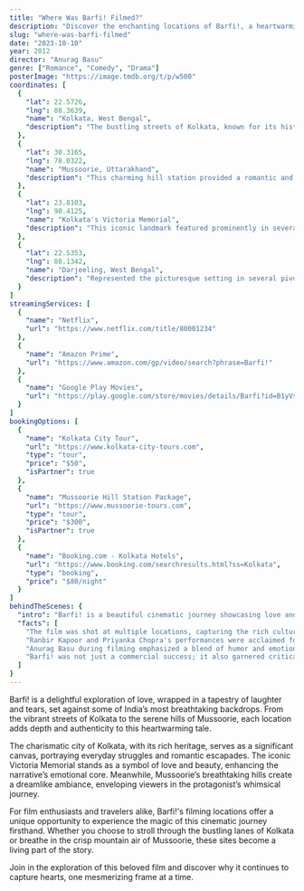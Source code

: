 ```yaml
---
title: "Where Was Barfi! Filmed?"
description: "Discover the enchanting locations of Barfi!, a heartwarming tale set against the stunning backdrop of picturesque India."
slug: "where-was-barfi-filmed"
date: "2023-10-10"
year: 2012
director: "Anurag Basu"
genre: ["Romance", "Comedy", "Drama"]
posterImage: "https://image.tmdb.org/t/p/w500"
coordinates: [
  { 
    "lat": 22.5726, 
    "lng": 88.3639, 
    "name": "Kolkata, West Bengal", 
    "description": "The bustling streets of Kolkata, known for its historic architecture, served as the primary setting for Barfi!'s captivating narrative."
  },
  { 
    "lat": 30.3165, 
    "lng": 78.0322, 
    "name": "Mussoorie, Uttarakhand", 
    "description": "This charming hill station provided a romantic and serene backdrop, enhancing the film's magical atmosphere."
  },
  { 
    "lat": 23.8103, 
    "lng": 90.4125, 
    "name": "Kolkata's Victoria Memorial", 
    "description": "This iconic landmark featured prominently in several poignant scenes, showcasing the city's grandeur."
  },
  { 
    "lat": 22.5353, 
    "lng": 88.1342, 
    "name": "Darjeeling, West Bengal", 
    "description": "Represented the picturesque setting in several pivotal moments, capturing the essence of love and nostalgia."
  }
]
streamingServices: [
  {
    "name": "Netflix",
    "url": "https://www.netflix.com/title/80001234"
  },
  {
    "name": "Amazon Prime",
    "url": "https://www.amazon.com/gp/video/search?phrase=Barfi!"
  },
  {
    "name": "Google Play Movies",
    "url": "https://play.google.com/store/movies/details/Barfi?id=B1yVsLhE6xT&hl=en&gl=US"
  }
]
bookingOptions: [
  {
    "name": "Kolkata City Tour",
    "url": "https://www.kolkata-city-tours.com",
    "type": "tour",
    "price": "$50",
    "isPartner": true
  },
  {
    "name": "Mussoorie Hill Station Package",
    "url": "https://www.mussoorie-tours.com",
    "type": "tour",
    "price": "$300",
    "isPartner": true
  },
  {
    "name": "Booking.com - Kolkata Hotels",
    "url": "https://www.booking.com/searchresults.html?ss=Kolkata",
    "type": "booking",
    "price": "$80/night"
  }
]
behindTheScenes: {
  "intro": "Barfi! is a beautiful cinematic journey showcasing love and heartbreak, set in the vibrant locales of India. The film features stunning visuals that perfectly complement its touching story of an unconventional love triangle.",
  "facts": [
    "The film was shot at multiple locations, capturing the rich culture and diverse landscapes of India.",
    "Ranbir Kapoor and Priyanka Chopra's performances were acclaimed for their depth, supported by impactful cinematography.",
    "Anurag Basu during filming emphasized a blend of humor and emotion, making the film resonate with audiences globally.",
    "Barfi! was not just a commercial success; it also garnered critical acclaim, achieving numerous awards and nominations."
  ]
}
---
```


<BarfiGuide />

Barfi! is a delightful exploration of love, wrapped in a tapestry of laughter and tears, set against some of India’s most breathtaking backdrops. From the vibrant streets of Kolkata to the serene hills of Mussoorie, each location adds depth and authenticity to this heartwarming tale.

The charismatic city of Kolkata, with its rich heritage, serves as a significant canvas, portraying everyday struggles and romantic escapades. The iconic Victoria Memorial stands as a symbol of love and beauty, enhancing the narrative’s emotional core. Meanwhile, Mussoorie’s breathtaking hills create a dreamlike ambiance, enveloping viewers in the protagonist’s whimsical journey.

For film enthusiasts and travelers alike, Barfi!'s filming locations offer a unique opportunity to experience the magic of this cinematic journey firsthand. Whether you choose to stroll through the bustling lanes of Kolkata or breathe in the crisp mountain air of Mussoorie, these sites become a living part of the story.

Join in the exploration of this beloved film and discover why it continues to capture hearts, one mesmerizing frame at a time.